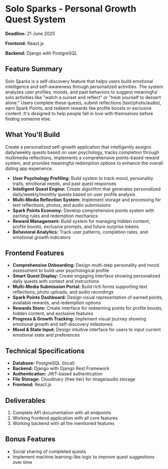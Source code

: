 # Solo Sparks - Personal Growth Quest System

**Deadline:** 21 June 2025

**Frontend:** React.js

**Backend:** Django with PostgreSQL

## Feature Summary

Solo Sparks is a self-discovery feature that helps users build emotional intelligence and self-awareness through personalized activities. The system analyzes user profiles, moods, and past behaviors to suggest meaningful solo activities like "watch a sunset and reflect" or "treat yourself to dessert alone." Users complete these quests, submit reflections (text/photo/audio), earn Spark Points, and redeem rewards like profile boosts or exclusive content. It's designed to help people fall in love with themselves before finding someone else.

## What You'll Build

Create a personalized self-growth application that intelligently assigns daily/weekly quests based on user psychology, tracks completion through multimedia reflections, implements a comprehensive points-based reward system, and provides meaningful redemption options to enhance the overall dating app experience.

-   **User Psychology Profiling:** Build system to track mood, personality traits, emotional needs, and past quest responses
-   **Intelligent Quest Engine:** Create algorithm that generates personalized daily/weekly/monthly quests based on user profile analysis
-   **Multi-Media Reflection System:** Implement storage and processing for text reflections, photos, and audio submissions
-   **Spark Points Economy:** Develop comprehensive points system with earning rules and redemption mechanics
-   **Reward Management:** Build system for managing hidden content, profile boosts, exclusive prompts, and future surprise tokens
-   **Behavioral Analytics:** Track user patterns, completion rates, and emotional growth indicators

## Frontend Features

-   **Comprehensive Onboarding:** Design multi-step personality and mood assessment to build user psychological profile
-   **Smart Quest Display:** Create engaging interface showing personalized daily quests with context and instructions
-   **Multi-Media Submission Portal:** Build rich forms supporting text reflections, photo uploads, and audio recordings
-   **Spark Points Dashboard:** Design visual representation of earned points, available rewards, and redemption options
-   **Rewards Store:** Create interface for redeeming points for profile boosts, hidden content, and exclusive features
-   **Progress & Growth Tracking:** Implement visual journey showing emotional growth and self-discovery milestones
-   **Mood & State Input:** Design intuitive interface for users to input current emotional state and preferences

## Technical Specifications

-   **Database:** PostgreSQL (local)
-   **Backend:** Django with Django Rest Framework
-   **Authentication:** JWT-based authentication
-   **File Storage:** Cloudinary (free tier) for image/audio storage
-   **Frontend:** React.js

## Deliverables

1.  Complete API documentation with all endpoints
2.  Working frontend application with all core features
3.  Working backend with all the mentioned features

## Bonus Features

-   Social sharing of completed quests
-   Implement machine learning-like logic to improve quest suggestions over time 